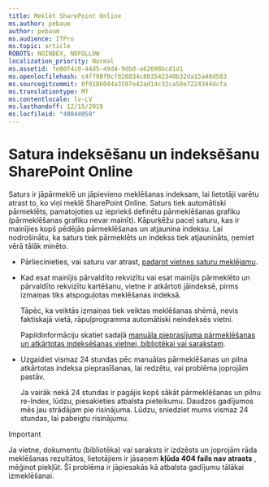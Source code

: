 ```yaml
---
title: Meklēt SharePoint Online
ms.author: pebaum
author: pebaum
ms.audience: ITPro
ms.topic: article
ROBOTS: NOINDEX, NOFOLLOW
localization_priority: Normal
ms.assetid: fe00f4c0-44d5-49d4-9db0-a62698bcd1d1
ms.openlocfilehash: c4ff98f0cf928834c803542340b32da15a40d583
ms.sourcegitcommit: 0f0186044a3597e42ad14c32ca58e7224344dcfa
ms.translationtype: MT
ms.contentlocale: lv-LV
ms.lasthandoff: 12/15/2019
ms.locfileid: "40044050"
---
```

# <a name="content-crawling-and-indexing-in-sharepoint-online"></a>Satura indeksēšanu un indeksēšanu SharePoint Online

Saturs ir jāpārmeklē un jāpievieno meklēšanas indeksam, lai lietotāji varētu atrast to, ko viņi meklē SharePoint Online. Saturs tiek automātiski pārmeklēts, pamatojoties uz iepriekš definētu pārmeklēšanas grafiku (pārmeklēšanas grafiku nevar mainīt). Kāpurķēžu paceļ saturu, kas ir mainījies kopš pēdējās pārmeklēšanas un atjaunina indeksu. Lai nodrošinātu, ka saturs tiek pārmeklēts un indekss tiek atjaunināts, ņemiet vērā tālāk minēto.

- Pārliecinieties, vai saturu var atrast, [padarot vietnes saturu meklējamu](https://docs.microsoft.com/sharepoint/make-site-content-searchable).

- Kad esat mainījis pārvaldīto rekvizītu vai esat mainījis pārmeklēto un pārvaldīto rekvizītu kartēšanu, vietne ir atkārtoti jāindeksē, pirms izmaiņas tiks atspoguļotas meklēšanas indeksā. 

    Tāpēc, ka veiktās izmaiņas tiek veiktas meklēšanas shēmā, nevis faktiskajā vietā, rāpuļprogramma automātiski neindeksēs vietni. 

    Papildinformāciju skatiet sadaļā [manuāla pieprasījuma pārmeklēšanas un atkārtotas indeksēšanas vietnei, bibliotēkai vai sarakstam](https://docs.microsoft.com/sharepoint/crawl-site-conten).

- Uzgaidiet vismaz 24 stundas pēc manuālas pārmeklēšanas un pilna atkārtotas indeksa pieprasīšanas, lai redzētu, vai problēma joprojām pastāv. 

    Ja vairāk nekā 24 stundas ir pagājis kopš sākāt pārmeklēšanas un pilnu re-Index, lūdzu, piesakieties atbalsta pieteikumu. Daudzos gadījumos mēs jau strādājam pie risinājuma. Lūdzu, sniedziet mums vismaz 24 stundas, lai pabeigtu risinājumu.

> [!IMPORTANT]
> Ja vietne, dokumentu (bibliotēka) vai saraksts ir izdzēsts un joprojām rāda meklēšanas rezultātos, lietotājiem ir jāsaņem **kļūda 404 fails nav atrasts** , mēģinot piekļūt. Šī problēma ir jāpiesakās kā atbalsta gadījumu tālākai izmeklēšanai. 



